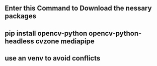 ## Enter this Command to Download the nessary packages


## pip install opencv-python opencv-python-headless cvzone mediapipe

## use an venv to avoid conflicts
